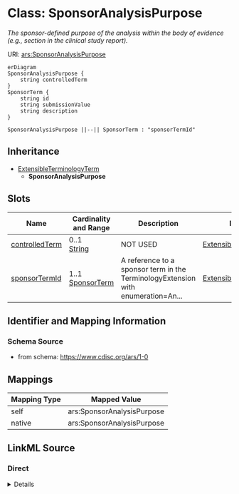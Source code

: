 # Class: SponsorAnalysisPurpose


_The sponsor-defined purpose of the analysis within the body of evidence (e.g., section in the clinical study report)._





URI: [ars:SponsorAnalysisPurpose](https://www.cdisc.org/ars/1-0/SponsorAnalysisPurpose)


```mermaid
erDiagram
SponsorAnalysisPurpose {
    string controlledTerm  
}
SponsorTerm {
    string id  
    string submissionValue  
    string description  
}

SponsorAnalysisPurpose ||--|| SponsorTerm : "sponsorTermId"

```




## Inheritance
* [ExtensibleTerminologyTerm](ExtensibleTerminologyTerm.md)
    * **SponsorAnalysisPurpose**



## Slots

| Name | Cardinality and Range | Description | Inheritance |
| ---  | --- | --- | --- |
| [controlledTerm](controlledTerm.md) | 0..1 <br/> [String](String.md) | NOT USED | [ExtensibleTerminologyTerm](ExtensibleTerminologyTerm.md) |
| [sponsorTermId](sponsorTermId.md) | 1..1 <br/> [SponsorTerm](SponsorTerm.md) | A reference to a sponsor term in the TerminologyExtension with enumeration=An... | [ExtensibleTerminologyTerm](ExtensibleTerminologyTerm.md) |









## Identifier and Mapping Information







### Schema Source


* from schema: https://www.cdisc.org/ars/1-0





## Mappings

| Mapping Type | Mapped Value |
| ---  | ---  |
| self | ars:SponsorAnalysisPurpose |
| native | ars:SponsorAnalysisPurpose |





## LinkML Source

<!-- TODO: investigate https://stackoverflow.com/questions/37606292/how-to-create-tabbed-code-blocks-in-mkdocs-or-sphinx -->

### Direct

<details>
```yaml
name: SponsorAnalysisPurpose
description: The sponsor-defined purpose of the analysis within the body of evidence
  (e.g., section in the clinical study report).
from_schema: https://www.cdisc.org/ars/1-0
rank: 1000
is_a: ExtensibleTerminologyTerm
slot_usage:
  controlledTerm:
    name: controlledTerm
    description: NOT USED
    domain_of:
    - ExtensibleTerminologyTerm
    value_presence: ABSENT
  sponsorTermId:
    name: sponsorTermId
    description: A reference to a sponsor term in the TerminologyExtension with enumeration=AnalysisPurposeEnum
    domain_of:
    - ExtensibleTerminologyTerm
    required: true
    value_presence: PRESENT

```
</details>

### Induced

<details>
```yaml
name: SponsorAnalysisPurpose
description: The sponsor-defined purpose of the analysis within the body of evidence
  (e.g., section in the clinical study report).
from_schema: https://www.cdisc.org/ars/1-0
rank: 1000
is_a: ExtensibleTerminologyTerm
slot_usage:
  controlledTerm:
    name: controlledTerm
    description: NOT USED
    domain_of:
    - ExtensibleTerminologyTerm
    value_presence: ABSENT
  sponsorTermId:
    name: sponsorTermId
    description: A reference to a sponsor term in the TerminologyExtension with enumeration=AnalysisPurposeEnum
    domain_of:
    - ExtensibleTerminologyTerm
    required: true
    value_presence: PRESENT
attributes:
  controlledTerm:
    name: controlledTerm
    description: NOT USED
    from_schema: https://www.cdisc.org/ars/1-0
    rank: 1000
    alias: controlledTerm
    owner: SponsorAnalysisPurpose
    domain_of:
    - ExtensibleTerminologyTerm
    range: string
    value_presence: ABSENT
  sponsorTermId:
    name: sponsorTermId
    description: A reference to a sponsor term in the TerminologyExtension with enumeration=AnalysisPurposeEnum
    from_schema: https://www.cdisc.org/ars/1-0
    rank: 1000
    alias: sponsorTermId
    owner: SponsorAnalysisPurpose
    domain_of:
    - ExtensibleTerminologyTerm
    range: SponsorTerm
    required: true
    inlined: false
    value_presence: PRESENT

```
</details>